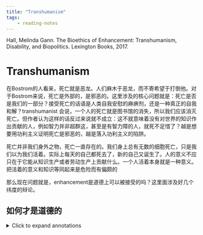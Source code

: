 ```yaml
---
title: "Transhumanism"
tags:
    - reading-notes
---
```


Hall, Melinda Gann. The Bioethics of Enhancement: Transhumanism, Disability, and Biopolitics. Lexington Books, 2017.

# Transhumanism

在Bostrom的人看来，死亡就是恶龙。人们麻木于恶龙，而不寄希望于打倒他。对于Bostrom来说，死亡是外部的，是邪恶的。这里涉及的核心问题就是：死亡是否是我们的一部分？接受死亡的话语是人类自我安慰的麻痹剂，还是一种真正的自我和解？transhumanist 会说，一个人的死亡就是图书馆的消失，所以我们应该消灭死亡。但作者认为这样的话反过来说就不成立：这不就意味着没有对世界的知识作出贡献的人，例如智力并非超群这，甚至是有智力障的人，就死不足惜了？越是想要用功利主义证明死亡是邪恶的，越是落入功利主义的陷阱。

死亡并非我们身外之物，死亡一直存在的。我们身上总有无数的细胞死亡，只是我们以为我们活着。实际上每天的自己都死去了，新的自己又诞生了。人的意义不应只在于它能从知识生产或者劳动生产上贡献什么。一个人活着本身就是一种意义。把活着的意义和知识等同起来是危险而有偏颇的

那么现在问题就是，enhancement是道德上可以被接受的吗？这里面涉及好几个纬度的辩论。

## 如何才是道德的




<details>
    <summary>Click to expand annotations</summary>

## Annotations  

(1/9/2024, 11:17:13 PM)

“The hero of Bostrom’s story is the one who finally hatches a plan to slay the dragon, which represents death, and succeeds. Bostrom advocates in the parable for the moral necessity of developing anti-aging technology” ([Hall, 2017, p. 1](zotero://select/library/items/8EKADAQX)) ([pdf](zotero://open-pdf/library/items/RQGII3WY?page=24&annotation=NY47AYJT)) 在Bostrom的人看来，死亡就是恶龙。人们麻木与恶龙，而不寄希望于打倒他。

~~“For Bostrom, death is not something fundamental to life or embodiment, but rather a threat which is utterly excessive and unjust.” ([Hall, 2017, p. 2](zotero://select/library/items/8EKADAQX)) ([pdf](zotero://open-pdf/library/items/RQGII3WY?page=25&annotation=GM2KI9X9)) 对于Bostrom来说，死亡是外部的，是邪恶的。这里涉及的核心问题就是：死亡是否是我们的一部分？接受死亡的话语是人类自我安慰的麻痹剂，还是一种真正的自我和解？~~

~~“From these perspectives, it appears that death is not a fixed part of life—life and death are detachable, and death is a foreign threat to life. Further, it seems, we can measure the value of human life by way of knowledge—individual human beings are valuable because they contribute knowledge to a global library.” ([Hall, 2017, p. 2](zotero://select/library/items/8EKADAQX)) ([pdf](zotero://open-pdf/library/items/RQGII3WY?page=25&annotation=2WC8VG72)) 如果把一个人的死亡比做图书馆的消失，那是不是可以说，没有对世界的知识作出贡献的人，就死不足惜呢？越是想要用功利主义证明死亡是邪恶的，越是落入功利主义的陷阱。~~

~~“Yet, death seems immanent to life—cell death occurs regularly in our bodies, and indeed we die even as we live” ([Hall, 2017, p. 2](zotero://select/library/items/8EKADAQX)) ([pdf](zotero://open-pdf/library/items/RQGII3WY?page=25&annotation=HSBIH9JB)) 然而死亡说一直存在的。我们身上总有无数的细胞死亡，只是我们以为我们活着。实际上每天的自己都死去了，新的自己又诞生了。~~

~~“the view that knowledge production is the reason human lives are valuable, or even the primary reason human lives are valuable, is at best a partial and misleading picture and, at worst, dangerous and deadly for those excluded. If one concedes that knowledge is what makes life valuable, this implies that persons whose knowledge is discounted or disqualified—people with intellectual disabilities, along with other vulnerable people around the globe—do not have lives worth living. Contesting this caricature of human life is part of the project of this book” ([Hall, 2017, p. 2](zotero://select/library/items/8EKADAQX)) ([pdf](zotero://open-pdf/library/items/RQGII3WY?page=25&annotation=I6B6IMUQ)) 人的意义不应只在于它能从知识生产或者劳动生产上贡献什么。一个人活着本身就是一种意义。把活着的意义和知识等同起来是危险而有偏颇的~~

~~“One cannot assume that enhancement is morally acceptable without, in effect, refusing to enter the debate before it begins” ([Hall, 2017, p. 3](zotero://select/library/items/8EKADAQX)) ([pdf](zotero://open-pdf/library/items/RQGII3WY?page=26&annotation=TCNU67HN))~~

“how can enhancement be morally evaluated?” ([Hall, 2017, p. 3](zotero://select/library/items/8EKADAQX)) ([pdf](zotero://open-pdf/library/items/RQGII3WY?page=26&annotation=6JBJI3DZ))

“Some philosophers use these two distinctions, between the authentic and the unauthentic and between therapy and enhancement, to maintain that only authentic or therapeutic enhancements are morally acceptable, thereby taking much of what proponents of enhancement mean when they use the word “enhancement” off the table. Others, like Harris, forego these distinctions to argue that all enhancements—globally—are not only morally acceptable but also morally obligatory” ([Hall, 2017, p. 3](zotero://select/library/items/8EKADAQX)) ([pdf](zotero://open-pdf/library/items/RQGII3WY?page=26&annotation=FVBJ4LTT)) 如果只有是否authentic，是否是therapeutic来衡量是站不住脚的，

“The moral motive for using technology to intervene in the natural lottery of life is for the sake of the goods that this will bring about . . . equality of opportunity may sometimes be one of these goods . . . saving lives or what is the same thing, postponing death, removing or preventing disability or disease or enhancing human functioning are the more obvious and usually the more pressing reasons. (2011, 147) This passage conflates “removing or preventing disability or disease” and “enhancing human functioning.” In practice, the distinction between positive and negative eugenics is just as misleading as other common divides. The commonplace view that disability is to be avoided, and to enhance means much the same thing as avoiding disability, means that a disability analysis of enhancement issues is necessary” ([Hall, 2017, p. 4](zotero://select/library/items/8EKADAQX)) ([pdf](zotero://open-pdf/library/items/RQGII3WY?page=27&annotation=X69K7CTT)) 把提高和优生等同，等于把disability直接等同于需要被消灭的东西

“If we focus on enhancement’s goals, rather than slippery distinctions, we can critically assess enhancement and avoid begging the moral question of enhancement (i.e. assuming that enhancement is good, full stop). The burden in the debate is thus shifted back to proponents of enhancement, who—as we shall discover—weave fantasies of health, ability, and the good life that are troublesome and exclusionary” ([Hall, 2017, p. 4](zotero://select/library/items/8EKADAQX)) ([pdf](zotero://open-pdf/library/items/RQGII3WY?page=27&annotation=NB7AL522)) 我们也需要从动机上去观察这种叙事——到底是谁在铸造关于健康、能力和更好的生活的神话

“it is worth noting that some more moderate philosophers play it too safe with regard to enhancement. They make proposals with which no one would disagree, such as being sure any proposed enhancement is accessible and effective and that harm to individuals is to be avoided at all costs. These qualifications do not get us any clearer on the special issues presented by the ethical question of enhancement—indeed, they sound like prescriptions for action for any public policy development, and they are subject to the same roadblocks” ([Hall, 2017, p. 5](zotero://select/library/items/8EKADAQX)) ([pdf](zotero://open-pdf/library/items/RQGII3WY?page=28&annotation=IFQTAH5G)) 只是说这些设施是免费的，fully accessible的，并不会变成一个免死金牌。它只是逃避了关于enhancement很本质的问题，而且是一个过于理想化的想象。

“Bioethicists discuss everything from the body-contouring effects of liposuction to scientific research aimed at discovering ways to counteract the aging process in cells. But, emerging technologies, including genetic screening and editing procedures such as CRISPR, capture center stage.2 Nootropic drugs (cognitive enhancers like modafinil), also receive high levels of attention (Battleday and Brem 2015). So, what is uniquely at stake in contemporary discussions is the acceptability of heritable medical interventions, with special attention to the mind” ([Hall, 2017, p. 5](zotero://select/library/items/8EKADAQX)) ([pdf](zotero://open-pdf/library/items/RQGII3WY?page=28&annotation=BRZETM9R)) 现代医学的很多技术都是用来对抗细胞和身体的老化和dysfunction的，但是最核心的辩论是在那些可以被遗传的改造上，例如CRISPR技术。

“those who are pro-enhancement. This group is typically referred to as “bio-libertarian” and overlaps significantly with thinkers who consider themselves transhumanists, or at least fellow travelers. Bio-conservatives and bio-libertarians are treated, by those both inside and outside of the debate, as if they were in deep disagreement” ([Hall, 2017, p. 5](zotero://select/library/items/8EKADAQX)) ([pdf](zotero://open-pdf/library/items/RQGII3WY?page=28&annotation=6LRV6JNC))

“Ramsey worried that we sought to produce a man-God hybrid by genetic means who would destroy “the sanctity of the individual” (146).” ([Hall, 2017, p. 6](zotero://select/library/items/8EKADAQX)) ([pdf](zotero://open-pdf/library/items/RQGII3WY?page=29&annotation=QB8YYNDZ)) 保守派的重要思想来源于一些神学的部分——我们是否会造出一个新的神出来

“thinkers like Jürgen Habermas and Michael Sandel enjoin us to protect the boundaries of human nature, along with human dignity, from interference and temptation. Tied to this are Sandel’s appeals, which echo Kass’s work, to human wisdom and appropriate humility. Resonating among bio-conservatives is a commonplace claim originally made by Ramsey: “Men ought not to play God before they learn to be men, and after they have learned to be men they will not play God” (1970, 137” ([Hall, 2017, p. 6](zotero://select/library/items/8EKADAQX)) ([pdf](zotero://open-pdf/library/items/RQGII3WY?page=29&annotation=MAYJ8FGR))

“The “playing God” objection is curious because it assumes that technology can give us such total control that we might as well call ourselves God. This is chimerical. But, more curious still is the fact that transhumanists also embrace a portrait of technology that implies God-like control, a move which mystifies and elevates technology (Bostrom 2003)” ([Hall, 2017, p. 6](zotero://select/library/items/8EKADAQX)) ([pdf](zotero://open-pdf/library/items/RQGII3WY?page=29&annotation=T7AHYZXZ)) 保守派和激进派都同意这种“科技造神”的想象

“Outsized belief in the power of technology over human life, as if it were a foreign invader, is shared by proponents and opponents of enhancement technologies alike” ([Hall, 2017, p. 6](zotero://select/library/items/8EKADAQX)) ([pdf](zotero://open-pdf/library/items/RQGII3WY?page=29&annotation=SFPVWAB6))

“Beyond the mystification and elevation of technology to a God-like role, otherwise-opposed bioethicists agree on the importance of authenticity, the uniqueness of human beings, and the importance of equal opportunity. This overlap is significant.3” ([Hall, 2017, p. 6](zotero://select/library/items/8EKADAQX)) ([pdf](zotero://open-pdf/library/items/RQGII3WY?page=29&annotation=2GVBGL9V)) 实际上保守派和激进派都会强调平等和人类的独特性，但是他们一个是靠拒绝改造实现，一个是靠人人都改造来实现。

“First, authenticity;” ([Hall, 2017, p. 6](zotero://select/library/items/8EKADAQX)) ([pdf](zotero://open-pdf/library/items/RQGII3WY?page=29&annotation=R4TJYRCG))

“Thinking back to Bostrom’s parable, consider that he poses death as an obstacle to loving human relationships. Death is an interruption which dissolves communities—so enhancement strategies which subvert death can enhance human communities and our authentic selves in turn” ([Hall, 2017, p. 7](zotero://select/library/items/8EKADAQX)) ([pdf](zotero://open-pdf/library/items/RQGII3WY?page=30&annotation=TX7MNBEW))

“Second, both sides of the debate claim that the human being is uniquely placed among the things in the natural world.” ([Hall, 2017, p. 7](zotero://select/library/items/8EKADAQX)) ([pdf](zotero://open-pdf/library/items/RQGII3WY?page=30&annotation=YMZQQ5LG))

“Yet Bostrom and transhumanist Anders Sandberg argue that paying attention to human wisdom (as the bio-conservative desires) requires taking enhancement seriously because humans are uniquely situated to draw lessons from history and evolution (Bostrom 2004; Bostrom and Sandberg 2011).” ([Hall, 2017, p. 7](zotero://select/library/items/8EKADAQX)) ([pdf](zotero://open-pdf/library/items/RQGII3WY?page=30&annotation=C8TDA6DG))

“Another touchstone in this debate is equality of opportunity, which is called upon to both justify and object to interventionist medical and technological enhancement strategies.” ([Hall, 2017, p. 7](zotero://select/library/items/8EKADAQX)) ([pdf](zotero://open-pdf/library/items/RQGII3WY?page=30&annotation=8MPK3BNP))

“They claim that the arena of justice is, in effect, a phenomenon of slow “colonization” of circumstances once left to chance (82–84). On this view, intervention is only ethically justified when we have control over (have colonized) circumstances, but that realm grows along with new technologies and scientific understanding. This is a technological imperative. That is, as technology becomes available that can be used to intervene upon the human body, one should use it. Buchanan et al. justify this imperative via the concept of equal opportunity” ([Hall, 2017, p. 7](zotero://select/library/items/8EKADAQX)) ([pdf](zotero://open-pdf/library/items/RQGII3WY?page=30&annotation=RYW4VIGZ))

“Peter Singer invokes equal opportunity to discuss possible negative effects of enhancement, specifically genetic interventions. He claims that genetic intervention would work against equal opportunity unless it is regulated (2011). This is because of its potential, in a global marketplace, to be used only by already-advantaged persons with ready access to wealth” ([Hall, 2017, p. 8](zotero://select/library/items/8EKADAQX)) ([pdf](zotero://open-pdf/library/items/RQGII3WY?page=31&annotation=AD7VKN84)) 一开始有钱的人自然是更容易获得这些access，就像万神殿里最开始能获得上传的都是富家子弟。

“some have argued that cloning is an affront to human dignity, because it inhibits a kind of right to be an individual. But, arguments of this kind elevate the importance of replicated DNA material to the level of identity.” ([Hall, 2017, p. 8](zotero://select/library/items/8EKADAQX)) ([pdf](zotero://open-pdf/library/items/RQGII3WY?page=31&annotation=F3CUXTDL)) DNA不等同于一个人的identity，但这个事情在Caspian 和Stephen的关系中就很有意思。Caspian虽然是Stephen的克隆，但是他的人生却和Stephen大相径庭。

“argue that cloning is a technological innovation of key importance for future change engages the body as a site of political problemsolving” ([Hall, 2017, p. 8](zotero://select/library/items/8EKADAQX)) ([pdf](zotero://open-pdf/library/items/RQGII3WY?page=31&annotation=UN3V94CK)) 把所有问题的希望寄托在克隆身上，似乎也是把身体看作一个可以轻松解决政治问题解决的场域。

“advocates of the use of cloning technology strictly separate reproduction via cloning from typical reproduction, which also signals a kind of misunderstanding—reproduction, as Derrida contends, is always a matter of repetition, and cloning will always involve novel elements (146–148).” ([Hall, 2017, p. 8](zotero://select/library/items/8EKADAQX)) ([pdf](zotero://open-pdf/library/items/RQGII3WY?page=31&annotation=HNPKZRBX)) 生育包含复制，而克隆也往往包含新生。

([Hall, 2017, p. 9](zotero://select/library/items/8EKADAQX)) 在克隆的讨论中基因决定论是兵家必争之地，也是很多对于克隆的反对者会提出的质疑。主要的分论点是以下几点：  
1\. 基因改造会限制人类的自由  
2\. 孩子不再是礼物而是产品  
3\. 才能和天赋不再是他本人应得的  
4\. 克隆人的独特性是被侵犯的  
然而上面的每一条都是对基因作用的夸大。

“This is because making public policy recommendations that would dedicate a vast sum of funds to create genetic enhancement technologies and make them available to the public at least approaches what Mianna Lotz refers to as “geneticism”—the privileging of genetic causes over other factors—if not a stronger variety of genetic determinism” ([Hall, 2017, p. 9](zotero://select/library/items/8EKADAQX)) ([pdf](zotero://open-pdf/library/items/RQGII3WY?page=32&annotation=8L8XQP2M)) 向政府提议把经费花在基因技术上，不管是多mild的建议，也是一种对基因决定论的支持。毕竟有这钱，为啥不花在基础建设上面？

“Genetic determinism has two inflections. The first reads as follows: if a trait is identified as genetically or biologically determined, it is unchangeable (or opportunities to alleviate it are significantly limited), and responsibility for the issue falls to the individual rather than political or social institutions (Haslam 2011, 819; Lewontin 1992, 23, 36–37; Nelkin and Lindee 1995, 16, 18, 93). Consider the case of allergies or genetic predispositions to certain sensitivities that would rule out a person working in certain environments. Rather than ensuring safe working conditions in a workplace, the employer has recourse to require a person to disclose any sensitivities and then can declare the worker not fit for the workplace (as opposed to the workplace being unfit for workers) (Nelkin and Lindee 1995, 161).” ([Hall, 2017, p. 9](zotero://select/library/items/8EKADAQX)) ([pdf](zotero://open-pdf/library/items/RQGII3WY?page=32&annotation=3RKHRZYB)) 基因决定论会首先认为基因是固化的，并在这个基础上认为个人的特质无法符合社会工厂的规范也是个人的原因，而非工作环境应该提供的合理便利。

“The second inflection suggests that if a trait is genetically determined it is changeable, but only through technology or genetic interventions (Nelkin and Lindee 1995, 101). In a genetic reduction, a genetic problem requires a genetic or technological—rather than a social or political—solution.” ([Hall, 2017, p. 9](zotero://select/library/items/8EKADAQX)) ([pdf](zotero://open-pdf/library/items/RQGII3WY?page=32&annotation=GTD5NDY4)) 基因决定论如果认为基因可以被后天改变，那么改变的手段也往往不是社会或者人为的认知，而是得通过科技手段。

“Transhumanists who work in the genetic mode render the body, taken as a bundle of genes, the primary site of human (and therefore, social and political) improvement while at the same time taking for granted that technological interventions on the body, especially genetic interventions, have the power to “enhance” (as Singer does, above). This disregards political and social responsibility for quality of life.” ([Hall, 2017, p. 10](zotero://select/library/items/8EKADAQX)) ([pdf](zotero://open-pdf/library/items/RQGII3WY?page=33&annotation=2XNEFXD5)) 过分依赖于科技来enhance人类，忽略了政治和社会对于提高人类生活质量的责任。  
毕竟科技的口号永远是： make the world a better place. 科技的这种中立属性以及它立竿见影的便利程度，可以让人忘却它背后的成本和代价。它干净的外壳和机械的构成背后的权力结构和劳工关系是可以被忽略的。

“diametrically opposed positions in bioethical debates over enhancement actually share fundamental presuppositions.” ([Hall, 2017, p. 10](zotero://select/library/items/8EKADAQX)) ([pdf](zotero://open-pdf/library/items/RQGII3WY?page=33&annotation=AMMZZPGH)) 保守派和激进派虽然看上去水火不容，但是实际上他们共享很多本质的前提，例如基因决定论、例如科技造神论等。大家忙于争吵这些前提下的延伸，却没有人质疑这些大前提是否是伪命题。

“Take the pressure to be tall and deliberation regarding the use and distribution of the human growth hormone to the end of tallness (see Daniel Brock and Eric Juengst in Parens 1998; Buchanan et al. 2000, 115–119). The example is usually posed as a problem among young boys. Use of this example to discuss possible enhancements obfuscates and trivializes the bodily stigma and pressure to conform felt by those whose bodies have been raced, sexed, and disabled.” ([Hall, 2017, p. 10](zotero://select/library/items/8EKADAQX)) ([pdf](zotero://open-pdf/library/items/RQGII3WY?page=33&annotation=NTMMJ4WN)) 不能简单地把身高和残障的问题做一个类比，因为这是在把残障和种族的体验trivialized成身高这样的面子问题。残障人和种族是在面对很现实的生存问题和系统性经济压迫。

“the motive to enhance is often characterized by many male bioethicists as an issue of competition, which is already obvious from worries over fair play” ([Hall, 2017, p. 10](zotero://select/library/items/8EKADAQX)) ([pdf](zotero://open-pdf/library/items/RQGII3WY?page=33&annotation=S94NXN6Y)) enhancement的问题也不仅仅是关于竞争的问题。

“What future do transhumanists hope to bring about through enhancement technologies?” ([Hall, 2017, p. 10](zotero://select/library/items/8EKADAQX)) ([pdf](zotero://open-pdf/library/items/RQGII3WY?page=33&annotation=PDGCUBLI))

“Instead of turning away from technology or indulging in “technophobia,” (the mistake of bio-luddites) transhumanists believe that new technologies in the fields of genetics, robotics, information, and nanotechnology—should be welcomed as potentially improving human life, although they are risky (ibid., see also Garreau 2005, 115; Rubin 2008, 137).” ([Hall, 2017, p. 11](zotero://select/library/items/8EKADAQX)) ([pdf](zotero://open-pdf/library/items/RQGII3WY?page=34&annotation=2JBDJT98)) 这是transhumanist的理念——拥抱技术作为一种可以重新定义和设计人类的工具。

“Transhumanist promote the investment of time and research into technology to improve cognition, anti-aging techniques, reproductive technology, and life suspension techniques such as cryogenics—all of which are cited by the Declaration—in order to understand both their risks and possibilities. Ultimately, what individuals stand to gain, according to transhumanists, is the “use of technology to extend their mental and physical (including reproductive) capacities and to improve their control over their own lives” (Bostrom 2005b, Appendix). In sum, the Declaration claims that transhumanists “seek personal growth beyond our current biological limitations”” ([Hall, 2017, p. 11](zotero://select/library/items/8EKADAQX)) ([pdf](zotero://open-pdf/library/items/RQGII3WY?page=34&annotation=E8E6SJXV)) Transhumanist的定义——他们都做些什么。

“Bostrom argues that science should be used to “achieve mastery over nature in order to improve the living conditions of human beings” (ibid., see also Rubin 2008, 137). In short, “rational humanism” is where transhumanism locates its heritage, adding only that the human is among those objects of nature to be conquered” ([Hall, 2017, p. 11](zotero://select/library/items/8EKADAQX)) ([pdf](zotero://open-pdf/library/items/RQGII3WY?page=34&annotation=PQRBPQIS)) Bostrom是transhumanism的代表人物，他有一种要征服自然的态度。

“the reshaping of the human being would be directed toward improvement in terms of capabilities,” ([Hall, 2017, p. 11](zotero://select/library/items/8EKADAQX)) ([pdf](zotero://open-pdf/library/items/RQGII3WY?page=34&annotation=Q7NQ6QFF)) transhumanism会着眼于最大化“可能性”和“能力范围”。capability不只是ability，还是capable，也就是你有资格可以做这个事情。

“Transhumanism’s hoped-for, reshaped human being is often referred to as the posthuman.” ([Hall, 2017, p. 11](zotero://select/library/items/8EKADAQX)) ([pdf](zotero://open-pdf/library/items/RQGII3WY?page=34&annotation=W9BG2TVQ)) 原来transhumanism的终极对象就是posthuman！我醉了！突然觉得后人类很有问题啊怎么那么多艺术家在搞后人类捏！美其名曰去人类中心主义，但transhumanism难道不是最人类中心的事情吗？

“Posthumans could be completely synthetic artificial intelligences, or they could be enhanced uploads . . . or they could be the result of making many smaller but cumulatively profound augmentations to a biological human” ([Hall, 2017, p. 11](zotero://select/library/items/8EKADAQX)) ([pdf](zotero://open-pdf/library/items/RQGII3WY?page=34&annotation=9DJ3W8S6)) 天呐，所以万神殿处理的其实就是后人类的事情。所有的UI都是后人类，AI也可以是后人类，CI也是后人类。

“To be posthuman, according to transhumanists, is to inhabit a state generally considered not only a departure from what are commonly considered human qualities but also radically better than, or transcendent of, humanity as we know it” ([Hall, 2017, p. 11](zotero://select/library/items/8EKADAQX)) ([pdf](zotero://open-pdf/library/items/RQGII3WY?page=34&annotation=6UF74LZG)) 成为后人类，基本上可以说是摒弃人类的身体。

“One may thus argue, along with Donna Haraway, that we are already posthuman. But, here I am concerned with investigating the transhumanist promotion of a specific, hoped-for, future posthuman, believed by transhumanists to be so increased in capacities that it would be difficult to assign the word “human” to this being.” ([Hall, 2017, p. 12](zotero://select/library/items/8EKADAQX)) ([pdf](zotero://open-pdf/library/items/RQGII3WY?page=35&annotation=I5JC9Y6L)) 并不是后人类就是绝对的需要地址的，而是一种统一化的想象是贫瘠而危险的。

“There are a variety of senses of posthumanism. Transhumanism’s sense of the posthuman is not the only contemporary meaning of the term, and distinguishing among various meanings of posthumanism will help illuminate transhumanism’s usage.” ([Hall, 2017, p. 12](zotero://select/library/items/8EKADAQX)) ([pdf](zotero://open-pdf/library/items/RQGII3WY?page=35&annotation=DJQQUZG7)) 哦，所以其实后人类不等同于transhuman，但是transhuman是后人类的一种。

“Transhumanism’s posthuman is not equivalent, for instance, to the concept of posthuman used in critical animal studies to challenge philosophical investments in or the moral relevance of traditional species boundaries.” ([Hall, 2017, p. 12](zotero://select/library/items/8EKADAQX)) ([pdf](zotero://open-pdf/library/items/RQGII3WY?page=35&annotation=RRBE8F37))

“Wolfe draws this line precisely because he recognizes the humanism that Bostrom identifies as the “roots” of transhumanism, a sense of “posthumanism [that] derives directly from ideals of human perfectibility, rationality, and agency” (Wolfe 2009, xiii). Wolfe uses his own posthumanist critique to target these ideals, and to show that the positive “aspirations” of humanism are “undercut by the philosophical and ethical frameworks used to conceptualise them” (xvi). Among these aspirations are better treatment of nonhuman animals and persons with disabilities that the confining “normative subjectivity” of humanism prevents (xvi–xvii). Wolfe compares posthumanism to transhumanism in this way: “posthumanism in my sense isn’t posthuman at all—in the sense of being ‘after’ our embodiment has been transcended—but is only posthumanist, in the sense that it opposes the fantasies of disembodiment and autonomy, inherited from humanism itself . . .” (xv). In contrast, Bostrom’s vision of the posthuman is a realization of the fantasies of disembodiment and autonomy and so supports, rather than questions, normative subjectivity.” ([Hall, 2017, p. 12](zotero://select/library/items/8EKADAQX)) ([pdf](zotero://open-pdf/library/items/RQGII3WY?page=35&annotation=X3PC97I4)) 对于Wolfe来说，后人类并不是关于摒弃肉身。他更相信“后人文”主义，也就是摒弃人类中心的视点。这样看来，transhumanism和posthuman其实是大相径庭的。一个是对于人类中文和去具身的高度实现，并且reinforce某种主流话语；另一个则是拥抱不同的生物和种族，拥抱多样性和去中心的叙事。

“the soul is the “prison of the body” (Foucault 1979, 30).” ([Hall, 2017, p. 13](zotero://select/library/items/8EKADAQX)) ([pdf](zotero://open-pdf/library/items/RQGII3WY?page=36&annotation=5WYGTVNU))

“Foucault theorized that evolving concepts of the human structure acceptance and rejection of particular bodies, and contribute to suspect normalization practices. Meanwhile, transhumanist thinking serves to further buttress notions of abnormality that are in turn used to exclude certain bodies from political and social privileges” ([Hall, 2017, p. 13](zotero://select/library/items/8EKADAQX)) ([pdf](zotero://open-pdf/library/items/RQGII3WY?page=36&annotation=VVYB4TJN)) transhumanism与福科背道而驰

“transhumanism is not identical with the ironic cyborg utopia first imagined by Donna Haraway in 1985” ([Hall, 2017, p. 13](zotero://select/library/items/8EKADAQX)) ([pdf](zotero://open-pdf/library/items/RQGII3WY?page=36&annotation=VSH8Z5D6))

“Wolfe identifies Haraway’s legacy as the “cyborg” strand of posthumanism and claims that although transhumanism takes cues from her work, it does not much resemble the spirit of Haraway’s attempted intervention (2009, xiii). Transhumanism looks forward to a time when posthumans arrive, but Haraway’s work argues that distinctions which uphold the figure of the human as autonomous, whole, and rational are already broken down and inapplicable.4” ([Hall, 2017, p. 13](zotero://select/library/items/8EKADAQX)) ([pdf](zotero://open-pdf/library/items/RQGII3WY?page=36&annotation=4W7D5X7G)) donna haraway想象的后人类和transhumanism想象的后人类不一样，trans humanist, imagine post human as a God to come, like Stephen Holstrom, yet Harraway believes that this kind of distinction between Posthuman and human has already been dissolved.

“He lays out the case for posthumanism in the transhumanist sense of having “vastly greater capacities than present human beings have,” and marks nature as a work-in-progress (619). He denies that transhumanism entails technological optimism; he takes risk seriously and knows that technology can be misused. Bostrom has referred to this kind of optimism as the “Panglossian view,” which he uses to refer to the mistaken idea that progress will reliably continue apace as it has in the past (2004” ([Hall, 2017, p. 13](zotero://select/library/items/8EKADAQX)) ([pdf](zotero://open-pdf/library/items/RQGII3WY?page=36&annotation=IQF9T439)) Although Bol Strom believes that post human is going to be much more powerful than us, he does not acknowledge the trans humanism is technological optimism.

“He desires the ability to protect ourselves from disease, shape our bodies freely, and the freedom offered by copying a version of our brain in silicon (621).6” ([Hall, 2017, p. 14](zotero://select/library/items/8EKADAQX)) ([pdf](zotero://open-pdf/library/items/RQGII3WY?page=37&annotation=7DZCUEZP))

“With regard to mood and energy, he cites the widely held view that “we often fail to feel as happy as we like” (ibid.). The fact that we do not always feel the best possible sensations, or feel as happy as we are in our best moments, is a problem for Bostrom on par with existential risk and death. Unfortunately, most of us are not good at recognizing these issues as problems (2005d). Finally, he claims that we have limited willpower to break habits (2009, 622).” ([Hall, 2017, p. 14](zotero://select/library/items/8EKADAQX)) ([pdf](zotero://open-pdf/library/items/RQGII3WY?page=37&annotation=9NHU38G3))

“For him, we can begin to value posthuman existence even from a limited capacity to understand it and on the basis of currently held values (ibid.). This implies that we need not choose the posthuman over human life, but some of our ideals are currently not accessible to us. Therefore, transhumanism, in its pursuit of the posthuman, would allow us to “explore hitherto inaccessible realms of value” (623)” ([Hall, 2017, p. 15](zotero://select/library/items/8EKADAQX)) ([pdf](zotero://open-pdf/library/items/RQGII3WY?page=38&annotation=6JTFAI8Z)) 后人类代表一种未知的mw hc

“in order to engage technological means to explore the posthuman realm, he sets out several objectives for policy that he sees as “basic conditions” for transhumanist goals (ibid.). These include, as a non-negotiable requirement, global security, including the avoidance of existential risk.” ([Hall, 2017, p. 15](zotero://select/library/items/8EKADAQX)) ([pdf](zotero://open-pdf/library/items/RQGII3WY?page=38&annotation=TWMSKMKI))

“he believes it would be “sub-optimal” if wide access to exploration of the posthuman were not possible.” ([Hall, 2017, p. 15](zotero://select/library/items/8EKADAQX)) ([pdf](zotero://open-pdf/library/items/RQGII3WY?page=38&annotation=ICA4YDIM)) 这措辞真是笑死我了sub-optimal!

“For him, limitations to bodily modification based on another person’s disgust “would not normally be a legitimate ground for coercive interference,” and “centrally planned efforts” for making better people are wrong (2009, 624). We should promote democracy the world over in order to aid in responsible decision-making with regard to technology. We cannot rely on “our old habits and beliefs” to make “wise choices” and should further take advantage of the insights of artificial intelligence as it surpasses human intelligence (ibid.). Additionally, transhumanists value the well-being of all sentient life, which deserves our consideration as we pursue posthumanism (a concern that becomes all the more urgent, Bostrom implies, if we are successful). Finally, Bostrom emphasizes that we must save lives, as that is of primary moral value; this includes working against involuntary death and aging. For him, as we learned at the outset of this chapter, antiaging medicine is of primary importance and cryonic suspension should be made available (ibid.)” ([Hall, 2017, p. 15](zotero://select/library/items/8EKADAQX)) ([pdf](zotero://open-pdf/library/items/RQGII3WY?page=38&annotation=AJLAN24B)) 很有趣。Bostrom就像一个满口仁义道德的大反派。虽然他们做的事情无疑会将世界推入一更更加卷的漩涡，但是他仍然会高喊民主自由的口号，倡导不要依赖旧有的习惯。but the old habit he is talking about is probably

“ultimately, Bostrom does not believe that these bad outcomes will come about as a result of the transhumanist pursuit of posthumanity: such dystopian scenarios are speculations. There is no firm ground for believing that the alleged consequences would actually happen. What relevant evidence we have, for instance regarding the treatment of children who have been conceived through the use of in vitro fertilization or embryo screening, suggests that the pessimistic prognosis is alarmist. Parents will in fact love and respect their children even when artificial means and conscious choice play a part in procreation. (2012, 108–109)” ([Hall, 2017, p. 16](zotero://select/library/items/8EKADAQX)) ([pdf](zotero://open-pdf/library/items/RQGII3WY?page=39&annotation=83MZDVZY)) 感觉这个老哥对人性有一种异常的乐观……真的不怪保守派有点alarmist，因为人真的什么都可以赶出来的啊！

“He further claims that it is possible that parents will find it easier to love children who are happy and healthy, and people with disabilities will be better off. For him, good consequences and bad are both possible, but the “potential gains are enormous . . . healthier, wittier, happier people may be able to reach new levels culturally”” ([Hall, 2017, p. 16](zotero://select/library/items/8EKADAQX)) ([pdf](zotero://open-pdf/library/items/RQGII3WY?page=39&annotation=SLVLFMZG)) 虽然这个老哥嘴上说得好听，但是实际上他还是想着人种清洗那一套！只要健全健康就会快乐，残障人可以顺便收益。实际上他还是有一套内在的“什么样的人生是更加值得过的”。

“He acknowledges, however, that the libertarian approach has drawbacks; specifically, children have important interests that must be considered. But, current measures to protect children can be extended to deal with genetic enhancement technologies and other emerging technologies. He focuses again on risk and opportunities, arguing that “we ought to outlaw genetic modifications that are intended to damage the child or limit its opportunities in life, or that are judged to be too risky” (ibid.)” ([Hall, 2017, p. 16](zotero://select/library/items/8EKADAQX)) ([pdf](zotero://open-pdf/library/items/RQGII3WY?page=39&annotation=MNIMUWLX)) 如果说他认为会限制孩子成长的modification就是糟糕的话，那他一定会觉得想要聋人小孩的父母是不可饶恕的。

“Bostrom does not want to encourage positional advantage enhancements (like height).7 Encouraged enhancements should have both significant intrinsic benefits and positive social externalities (like health) (111). Most cases are mixed, like memory and intellect, and in these cases we should weigh the externalities. If the positive externalities are high, we should encourage and subsidize this type of enhancement (depending on the political climate” ([Hall, 2017, p. 16](zotero://select/library/items/8EKADAQX)) ([pdf](zotero://open-pdf/library/items/RQGII3WY?page=39&annotation=V6AU83ZF)) 老哥的愿景很理想，但是事实上人类的欲望就是会不断滑坡的吧。人会希望更多更好，要更强的记忆里，更聪明，更高更快更强……基础总是在一步步拔高的，看看中国的教育就可以看得出来了，以前的孩子多好养活啊。

“Bostrom is thinking of cases in which inequalities are based on merit, have social benefit, or are the result of foolish decision-making (112). Bad inequality can meanwhile be counteracted with social policies like subsidies or free services; we might also consider mandating net-positive genetic enhancements that would counteract the inequality that arises from free choice (113). But, this may not be necessary; it is very possible that instead of increasing inequality, “the lot of the genetically worst-off is radically improved”” ([Hall, 2017, p. 17](zotero://select/library/items/8EKADAQX)) ([pdf](zotero://open-pdf/library/items/RQGII3WY?page=40&annotation=Y8F9FI95)) what's genetically worst-off? disability吗

“Overall, Bostrom believes a future of increased happiness is possible if only we were to invest in enhancement technologies—not only a future of new pleasure, but also an increasingly moral and politically just future (Bostrom 2008).” ([Hall, 2017, p. 17](zotero://select/library/items/8EKADAQX)) ([pdf](zotero://open-pdf/library/items/RQGII3WY?page=40&annotation=5TI64VIC))

“It seems that for transhumanists, only two reactions to technology—that is, passivity and activity—are possible. They trade in one false dilemma, that between techno-optimism and techno-pessimism, for another” ([Hall, 2017, p. 18](zotero://select/library/items/8EKADAQX)) ([pdf](zotero://open-pdf/library/items/RQGII3WY?page=41&annotation=RRI2G4H9))

“Passivity represents ignoring possible control over one’s future. From this perspective, it seems that being subject to chance is anti-human (insofar as to be human is to engage proactively with change), anti-happiness, and anti-progressive.” ([Hall, 2017, p. 18](zotero://select/library/items/8EKADAQX)) ([pdf](zotero://open-pdf/library/items/RQGII3WY?page=41&annotation=WS25CJ2D))

“characterizing worries about radical enhancement as a refusal to alleviate suffering closes off conversation prematurely; there are, as we shall see, good reasons to worry about enhancement strategies that do not involve the rejection of emerging technologies as such and have little to do with charges of bioconservatism.” ([Hall, 2017, p. 18](zotero://select/library/items/8EKADAQX)) ([pdf](zotero://open-pdf/library/items/RQGII3WY?page=41&annotation=K8KGV5YI)) 担心科技不代表就要放弃科技。这不是一个用与不用的问题，而是一个态度问题和侧重点问题。是一个叙事的问题——毕竟bio conservative和bio activist实际上是就同一个故事的前提讲出了不同的故事。

“those marked as disabled are subject to systematic exclusions on the basis of that marking, not on the basis of fundamental features of their biology that can be overcome via technology” ([Hall, 2017, p. 29](zotero://select/library/items/8EKADAQX)) ([pdf](zotero://open-pdf/library/items/RQGII3WY?page=52&annotation=AUZGJGDW))

“While disability communities are sometimes treated as political minorities, like other groups that have sought civil rights and equal treatment, it is important to avoid the ways that a pervasive “minority model” might contribute to the marginalization of persons with disabilities and positions them as a competing group that participates in policing the border between disability and ability” ([Hall, 2017, p. 29](zotero://select/library/items/8EKADAQX)) ([pdf](zotero://open-pdf/library/items/RQGII3WY?page=52&annotation=T35E5SCV)) 虽然残障人是也是一个政治群体，但是不能把它们和所有的少数群体政治混为一谈

“Power, then, is not a simple matter of a dyadic relationship between two persons, A and B, in which A is powerful and B, because she is influenced by A, experiences domination. For Foucault, power is a matter of networks of subjects and objects, is non-agential, and has both “negative” (what one might call constraining) and “positive” effects (what one might call self-expression). We build and engage our subjectivity in and through power. Specifically, as I have argued, bioethics discourse is embedded in a power regime that Foucault refers to as biopolitical” ([Hall, 2017, p. 30](zotero://select/library/items/8EKADAQX)) ([pdf](zotero://open-pdf/library/items/RQGII3WY?page=53&annotation=QWVPVVL8)) 权力不只是一个人比另一个人强——它是一张网。权力对每个人都有限制，也有提供自我表达的空间。作者的论述和福柯的权力意志很有关系。

“If we follow Foucault’s shift to discourses and institutions, we can begin to understand how people are regulated, disciplined, and produced by social forces” ([Hall, 2017, p. 30](zotero://select/library/items/8EKADAQX)) ([pdf](zotero://open-pdf/library/items/RQGII3WY?page=53&annotation=H3DXM766)) 沿着福科的关于话语和机构的讨论，我们就能发现人的身份是如何被一点一点塑造出来的

“Public executions are an early political technology, now superseded. In contrast, through surveillance—a key ingredient of biopower—everyone is given a place. All subjects are conditioned as either normal or abnormal, and slotted into various fractured spaces, including hospitals, prisons, nursing homes, and in exile.” ([Hall, 2017, p. 31](zotero://select/library/items/8EKADAQX)) ([pdf](zotero://open-pdf/library/items/RQGII3WY?page=54&annotation=38F9U5EH))

“modern systems of control combine the strategy of containing the plague with the strategy of excluding the leper” ([Hall, 2017, p. 31](zotero://select/library/items/8EKADAQX)) ([pdf](zotero://open-pdf/library/items/RQGII3WY?page=54&annotation=2NJPIMCC)) 疫情就是一场混乱和区隔的终极使用。首先人为地延长混乱，其次使用隔离区分出你我。

“Psychiatric experts are asked to be witnesses with regard to the criminal’s tendencies, providing a criminal prehistory in which characteristics are naturalized and made punishable: “After all, if he has stolen, it is basically because he is a thief” (2003a, 16).1 In this way, the abnormal subject takes root.” ([Hall, 2017, p. 31](zotero://select/library/items/8EKADAQX)) ([pdf](zotero://open-pdf/library/items/RQGII3WY?page=54&annotation=87WYGMUV)) 精神病专家在法庭里的职责感觉有点竖靶子射击的感觉。为了能够定罪找出ta人格里可以被定罪的事情。

“Disability is historically, materially, and discursively connected to the idea of abnormality, and the idea of the disabled subject—which individual persons engage and reject, build upon and critique—is produced, not born.” ([Hall, 2017, p. 31](zotero://select/library/items/8EKADAQX)) ([pdf](zotero://open-pdf/library/items/RQGII3WY?page=54&annotation=272ADD4E))

“Davis argues that harm results when disabilities are genetically chosen by parents; specifically, a future harm of narrowed possibilities, a closing-off of the so-called right to an open future (2010, 59–60; 1997, 14). But, she also seems to peg harm as an endemic element of her definition of disability, especially when she talks about her primary case study: deafness. For instance, as a response to the Deaf community’s self-identification as a cultural minority, Davis writes: “On the other side of the argument is the evidence that deafness is a very serious disability. Deaf people have incomes thirty to forty percent below the national average. The state of education for the deaf is unacceptable by anyone’s standards; the typical deaf student graduates from high school unable to read a newspaper” (1997, 12–13). But, how are these statistics evidence of disability?” ([Hall, 2017, p. 32](zotero://select/library/items/8EKADAQX)) ([pdf](zotero://open-pdf/library/items/RQGII3WY?page=55&annotation=UZEP6Z5T)) Dena Davis认为选择让孩子出生为残疾是不道德的，因为残疾就是残疾，残疾人穷、受教育程度不高。然而，这不是某种因果倒置吗？就是首先因为残障被歧视，被歧视到要从出生开始就被抹杀，所以才有着一系列的问题啊。用这一系列的现象反过来谴责受害者，这并不是一个合理的解释。

“the low-income status or imprisonment rates of racial and ethnic minorities—these numbers are evidence of prejudice, not direct results of features such as the color of one’s skin, one’s lineage, or one’s birthplace.” ([Hall, 2017, p. 32](zotero://select/library/items/8EKADAQX)) ([pdf](zotero://open-pdf/library/items/RQGII3WY?page=55&annotation=4VGHDIRR)) 虽然很多低收入群体入狱程度很高，但这只是偏见的佐证，不能证明低收入“代表”这些特质。

“Davis is opposing “cultural minority” with “disability”—she assumes that the two concepts cannot overlap, without interrogating them.” ([Hall, 2017, p. 32](zotero://select/library/items/8EKADAQX)) ([pdf](zotero://open-pdf/library/items/RQGII3WY?page=55&annotation=AXCNE2IF))

““Ethically, we would certainly include destroying someone’s hearing as being a ‘harm’; legally, one would undoubtedly receive compensation if one were rendered deaf due to someone else’s negligence. Many deaf people, however, have recently been arguing that deafness is not a disability at all, but a linguistic and cultural identity” (2010, 65, emphasis mine, cf. Lane 2010). So, if deafness is not a disability for the Deaf community, Davis seems to be saying, they would not consider it harmfultherefore, disability and harm are employed here as one and the same thing.” ([Hall, 2017, p. 32](zotero://select/library/items/8EKADAQX)) ([pdf](zotero://open-pdf/library/items/RQGII3WY?page=55&annotation=BE3JKHJN)) Davis有很奇怪的推论——因为我们普通人认为致人耳聋是一种伤害，而聋人的观念冲击了伤害的定义，所以他们是有问题的。但这似乎就是在为了强行维持一种normality对于伤害的定义，一种“正常人”的权威。

“Here, Davis opposes the concepts of “oppressed minority” and “disabled group” as if it were impossible for one collective to be both at the same time. This is another slippage: if Davis believes these two ways of describing a group are mutually exclusive, she fails to make her reasons explicit.” ([Hall, 2017, p. 33](zotero://select/library/items/8EKADAQX)) ([pdf](zotero://open-pdf/library/items/RQGII3WY?page=56&annotation=EYCK38EH)) Dena认为一个群体要么得是disabled group，要么得是oppressed minority, 然而难道diabled group 和oppressed minority吗？

“it is important to note that Davis is correct when she asserts that “many deaf people, however, have recently been arguing that deafness is a not a disability at all, but a linguistic and cultural identity” (2010, 65). In other words, at least some deaf persons, who identify as part of the Deaf community, reject the label of disability. The questions we are left with include: what is disability? Is it embodied “harm?” Does it make protest impossible? If disability culture exists, does that make it necessary to shed the label of “disability,” as some in the Deaf community and Davis seem to believe? Why does identifying as “disabled” seem to eclipse and delimit other identities which a person might take up?” ([Hall, 2017, p. 33](zotero://select/library/items/8EKADAQX)) ([pdf](zotero://open-pdf/library/items/RQGII3WY?page=56&annotation=GZ5DKHYH)) 确实有很多聋人不认为自己是disability，那么当我们从这一个群体推广到其他的残障群体的时候，问题就来了：是不是其他的残障群体也应该摒弃这种“伤残”的label？摒弃这一层含义对残障群体的反抗是有益的吗？  
我其实觉得残障作为一个有这么多spectrum的群体，也很难一概而论的。因为慢性病、长期疼痛也是残障的诱因一种，着不是一种每个人都可以笑着说这不是事儿的事情。

“For many in the disability rights community, “discrimination results when people in one group fail to imagine that people in some ‘other’ group lead lives as rich and complex as their own”” ([Hall, 2017, p. 33](zotero://select/library/items/8EKADAQX)) ([pdf](zotero://open-pdf/library/items/RQGII3WY?page=56&annotation=GAUI4CMX)) 当你觉得其他的群体没有像你一样“丰富而美满”的生活的时候，你就在认为他们是disability了

“William J. Peace has argued that the current euthanasia debate, which tends to assume that death is preferable to living a life with disability, expresses this failure of the imagination (2012). Surely, however, as Peace also argues, dismal institutional failures and a lack of social responsiveness are also to blame and can be the ultimate sources for imaginative failures” ([Hall, 2017, p. 33](zotero://select/library/items/8EKADAQX)) ([pdf](zotero://open-pdf/library/items/RQGII3WY?page=56&annotation=AQ3AJF7K)) 人们认为如果残疾了可能生不如死，体现了人们对于其他人生活想象的贫瘠，“令人沮丧的制度失灵和缺乏社会响应能力也是罪魁祸首，可能是想象力失灵 的最终根源”。  
当人们对于社会的改变失去信心，同时当一个人的生活被其他人的标准所左右，人

“illness and limitations connected to disabilities makes politically ironic “reversal” moves open to other groups, like people of color, much harder to accomplish. Disability theorist Irving Zola writes of the problem: “Could [disability activists] yell, ‘Long live cancer’ ‘Up with multiple sclerosis’ ‘I’m glad I had polio!’ ‘Don’t you wish you were blind?’”” ([Hall, 2017, p. 33](zotero://select/library/items/8EKADAQX)) ([pdf](zotero://open-pdf/library/items/RQGII3WY?page=56&annotation=YRK586EI)) 因为残障和疾病深深地挂钩，而疾病是一个不可逆转的否定形象，所以这就让残障权益运动举步维艰。

“A person may be integrated with family or friends who may not and likely do not share their disability, and so, writes Zola, “they are socialized into the world of the ‘normal’ with all its values, prejudices and vocabulary” (1993, 167). This particular kind of isolation is largely unique to the case of disability” ([Hall, 2017, p. 33](zotero://select/library/items/8EKADAQX)) ([pdf](zotero://open-pdf/library/items/RQGII3WY?page=56&annotation=KDNQISYG)) 因为残障人很有可能在一个完全废残障的，健全主义主导的社会里成长起来，ta的思维也完全有可能是一种健全主义的思维。这是一种isolation， 这种isolation让残障人的团结变得困难，因为即便有的残障人会呼吁团结，但是其他残障人可能思维依旧是健全主义思维的。

“Further, isolation goes beyond these issues to systematized social practices of isolation like “special” (usually segregated) education, warehousing in nursing homes (even for children), and sheltered workshops which are legally permitted to pay persons with disabilities subminimum wage.” ([Hall, 2017, p. 34](zotero://select/library/items/8EKADAQX)) ([pdf](zotero://open-pdf/library/items/RQGII3WY?page=57&annotation=8VKP2RLT)) 特殊教育、儿童特殊教育和庇护工场也是在一种慈善和法制的情况下给残障人比较低的待遇了。

“The very act of creating or discursively supporting spectrums and taxonomies shapes the contours of disability, creating gradations of stigma and a variety of political and social responses.” ([Hall, 2017, p. 34](zotero://select/library/items/8EKADAQX)) ([pdf](zotero://open-pdf/library/items/RQGII3WY?page=57&annotation=J4MHMIGU)) 如果说只是把残障简单地归因于生理因素，那么很多东西都可以逐渐归为残障

“Paralysis of the legs (perhaps resulting from polio or spina bifida) is the impairment; the inability to walk is the disability; but it is “the social consequences of that disability—the refusal of employers to hire a disabled person” ([Hall, 2017, p. 34](zotero://select/library/items/8EKADAQX)) ([pdf](zotero://open-pdf/library/items/RQGII3WY?page=57&annotation=U5BYPZAV))

“Taking the social model’s interpretation of disability as a basis, it primarily focuses on the attainment of civil rights (Dell Orto and Marinelli, 1995). But, unlike the social model, it seeks to neutralize the perceived negativity of impairment. This is accomplished, for instance, by claiming that wheelchair use is variation rather than limitation, and calling into question the normalcy of walking as a mode of mobility.” ([Hall, 2017, p. 44](zotero://select/library/items/8EKADAQX)) ([pdf](zotero://open-pdf/library/items/RQGII3WY?page=67&annotation=3NCBQISY)) 少数模式是认为残障根本就不是障碍，二是一种选择，一种多样性的选择。  
这个感觉也可以be problematic，

“it is unclear why the label of disability or disability as an identity and minority claims related to culture must oppose one another—it seems that in order to make a “minority” claim, some believe that a “disability” identity must be shed or shifted elsewhere.” ([Hall, 2017, p. 44](zotero://select/library/items/8EKADAQX)) ([pdf](zotero://open-pdf/library/items/RQGII3WY?page=67&annotation=NEVDZNRI)) 但这种少数群体模式一定会和其他模式互相排斥吗？有的人会觉得为了让少数模式work，必须把“disability”的身份给挪掉。

“Because funds available to persons with disabilities are limited and often far too low, part of “personal assistance activism” will be the attempt to keep payments for care work as low as possible in order to manage one’s budget. In other words, minority politics advocacy around “direct funding” pits persons with disabilities against care workers in a struggle over scarce resources. It places those with disabilities in a position of power over those workers who provide their care because little to no oversight is built in to the system (Kelly 2010). Paying higher amounts for care work means that those who need the care have less money in their already severely limited bank accounts.” ([Hall, 2017, p. 45](zotero://select/library/items/8EKADAQX)) ([pdf](zotero://open-pdf/library/items/RQGII3WY?page=68&annotation=77HWQ4JV)) 在有限的funding资源下，care taker和残障人变成了敌人。  
感觉funding的有限永远是头顶上一把利剑……

“Christine Kelly argues that models for advocacy must shift and expand: “Advocacy around direct funding must expand in ways that understand personal assistance as ‘disabled work,’ that is, work that is inherently devalued in our society, just as disabled bodies are” (2010).” ([Hall, 2017, p. 45](zotero://select/library/items/8EKADAQX)) ([pdf](zotero://open-pdf/library/items/RQGII3WY?page=68&annotation=WD9B6P3H)) 帮助残障人的工作也是一种"disabled work"，是传统意义上被社会贬低的工作。

“Kelly here echoes theorist Rosemarie Garland-Thomson’s call to consider “disability” a “pervasive cultural category” (2001, 18). Garland-Thomson argues that disability should “be recognized as structuring a wide range of thought, language, and perception that might not be explicitly articulated as ‘disability’” (1997). This is a “universalizing rather than minoritizing” move that insists on bridging the binary between disability and ability in a celebration of difference” ([Hall, 2017, p. 45](zotero://select/library/items/8EKADAQX)) ([pdf](zotero://open-pdf/library/items/RQGII3WY?page=68&annotation=ZSJH5DHL)) Christine Kelly 提倡一种基于Rosemarie Garland-Thomson的广义文化模型，就是把残障作为一种文化模式，一种认知模式来看待，而不只是一种身份认同。这样的方式其实把残障的定义扩展了。

“Win contrast, when “disability” is taken up in the context of identity politics that pits one “minority” (marginalized) group against another, opposing lives and labors are devalued and obscured.” ([Hall, 2017, p. 45](zotero://select/library/items/8EKADAQX)) ([pdf](zotero://open-pdf/library/items/RQGII3WY?page=68&annotation=YF87C2LJ)) 当残障被当作一种少数群体的时候，它势必也会挤压其他同类人和劳工的visibility。

“involves disability rights advocates directly in the management of their own disability “identity” and the work of policing the border between disability and ability. Seeing “disability” as another minority community pits this group against others in a struggle for rights and access, and further minoritizes and marginalizes persons with disabilities, emphasizing deviance from a norm. In an essay written from a Foucauldian point of view, Helen Liggett notes that “the minority group approach is double-edged because it means enlarging the discursive practices which participate in the constitution of disability . . . in order to participate in their own management disabled people have had to participate as disabled”” ([Hall, 2017, p. 46](zotero://select/library/items/8EKADAQX)) ([pdf](zotero://open-pdf/library/items/RQGII3WY?page=69&annotation=UZSVMTYZ)) 残障作为少数群体是一把双刃剑——它虽然带来了有力的身份认同，但是同时也会进一步固化自己的身份以及

“The cultural model, exemplified by the work of Sharon Snyder and David Mitchell, seeks “locations” (contextualized constructions) of disability and deviance. It responds critically to the false choice of either the social world or the body as an explanatory mechanism. On the one hand, it claims that we can investigate the context and construction of disability without assuming that these contexts and constructions are merely or only tragic or negative—that is, the idea that disability marks “discriminatory encounters”” ([Hall, 2017, p. 46](zotero://select/library/items/8EKADAQX)) ([pdf](zotero://open-pdf/library/items/RQGII3WY?page=69&annotation=FHKA2J43))

“the cultural model attempts to understand locations of disability as complex interplays between both embodiment and the social world, and so does not want to exclude individual (negative) experiences of stereotyping and problematic models like the medical model from an understanding of the way that individuals have built their identities” ([Hall, 2017, p. 46](zotero://select/library/items/8EKADAQX)) ([pdf](zotero://open-pdf/library/items/RQGII3WY?page=69&annotation=3F3VGI69)) 文化模式不会单纯为了反抗而否定有问题的模式对个人的影响。

“This means that the cultural model does not assume that disability is negative, but it can readily incorporate the workings of stigma and prejudice where they occur into an understanding of what disabilities, and disability identities, involve in a variety of contexts.” ([Hall, 2017, p. 46](zotero://select/library/items/8EKADAQX)) ([pdf](zotero://open-pdf/library/items/RQGII3WY?page=69&annotation=YWVBFGJN)) 文化模式不卑不亢，不会认为残障就是糟糕的。

“In other words, the very desire transhumanists, bioethics literature, and biomedical contexts express to eliminate risk paradoxically produces and assigns risk to particular persons.” ([Hall, 2017, p. 119](zotero://select/library/items/8EKADAQX)) ([pdf](zotero://open-pdf/library/items/RQGII3WY?page=142&annotation=VAA6SC5N)) transhumanism want to eliminate risk, which is using eliminating other people and community as sacrifice. They are saying disability = risk

“envisioning a utopia without risk creates risky techniques that literally kill and victimize particular persons.” ([Hall, 2017, p. 119](zotero://select/library/items/8EKADAQX)) ([pdf](zotero://open-pdf/library/items/RQGII3WY?page=142&annotation=8GA83596)) 这句话说得太好了，想要建造一个没有risk的世界，实际上就是在区分哪样的人是“有risk” 的人

“In the milieu of genetic counseling, parents are asked to express their subjectivity as risk managers and particular populations become managed populations, marked in the womb as the bearers of contagious risk.” ([Hall, 2017, p. 119](zotero://select/library/items/8EKADAQX)) ([pdf](zotero://open-pdf/library/items/RQGII3WY?page=142&annotation=U3ZW9SIA))

“Bioethics literature more largely is riddled with suggestions regarding the characteristics of the responsible medical subject. This responsible subject is a choice-maker, risk-averse and thoughtful, who plans for contingencies and successfully wields the power of attorney and pen” ([Hall, 2017, p. 119](zotero://select/library/items/8EKADAQX)) ([pdf](zotero://open-pdf/library/items/RQGII3WY?page=142&annotation=KS2EEJIK)) 生物伦理学中的医疗主题是一个理想化的主题——他们非常理性，非常会做选择，会规避风险，而且非常善用各种法律手段。但这种人在世界上可以说是不可能的存在的，因为人就是懒而且粗心而且不理性的。

([Hall, 2017, p. 119](zotero://select/library/items/8EKADAQX)) 因为我们想象的医疗合同里的主体对象都是如此完美的人类，而大多数人做不到，于是我们就开始使用各种合约来规避个人的风险。我们的合约是不会管我们未来反悔与否，也不管我们未来是处在什么样的处境下。结果就是，我们本人也被迫需要想象我们在未来是怎样思考和行动的。

“Meanwhile, when we decide to reproduce, we are urged to meet with genetic counselors and discuss the likely attributes and quality of life of our progeny so that we can make “informed decisions” regarding how, when, and who to reproduce. Again, these processes are posed as risk assessment and parents are urged to be choice-makers even prior to the initiation of pregnancy. Parents are urged to create the best child possible, which most often means choosing not to produce other children whose embodiment is conceptually connected with risk and vulnerability.” ([Hall, 2017, p. 120](zotero://select/library/items/8EKADAQX)) ([pdf](zotero://open-pdf/library/items/RQGII3WY?page=143&annotation=EZ6DCHKZ)) 父母被期待给孩子提供最好的条件，而“没有能力承担风险”的家长则被认为不适合生育，或者不完美的小孩被视为不太适合降生。

“In bioethics discourse, the responsible medical subject is the normal subject who chooses against risk. This normal subject is set up against the risky embodiment of others; these others are viewed as “abnormal” insofar as they are subject to chance and are seen as threats to the entire community” ([Hall, 2017, p. 120](zotero://select/library/items/8EKADAQX)) ([pdf](zotero://open-pdf/library/items/RQGII3WY?page=143&annotation=ZTXTIRJC)) 在生物医学伦理的角度上来说，选择对抗风险，例如明知道小孩有残疾，还是把它生下来的人，是奇怪的。他们确实是“负有责任”的个体，但也是有危险性的。跟随而来的则是社会的介入——监管、排斥、风险控制……身体、人口和国家变成了这些操作的舞台。

“I can now name a central feature of utopian, enhanced futures: a chosen subject, selected because it is not marked by disability and so is thought to be impervious to chance. In the general case, utopian thinking obscures the present state of affairs by wishing fervently for a non-existing state of affairs, a non-place. Transhumanist utopian thinking focuses on a subject that is not real, a fantastic subject; that is, a techno-liberal subject that experiences proliferating choice. The most pernicious feature of transhumanist utopian thinking is that the non-existent subject obscures and devalues the lives of already-existing persons. It wishes fervently for a subject whose absolute autonomy is ensured via choice-making mediated through technology. To the transhumanist, embodiment appears as inherently risky and undesirable.” ([Hall, 2017, p. 127](zotero://select/library/items/8EKADAQX)) ([pdf](zotero://open-pdf/library/items/RQGII3WY?page=150&annotation=YAEK6W9Z)) “超人类乌托邦思想关注的是一个并不真实的主体，一个梦幻般的主体；即一个经历着选择激增的技术自由主义主体。超人类乌托邦思想最有害的特点是，不存在的主体掩盖和贬低了已经存在的人的生活。”  
这就好像我为了逃避解决现有的问题，想要造更多工具，调查一些productivity方式来解决自己写东西的问题。虽然有时候确实有了工具会事半功倍，但找这些东西并不是在解决问题。有时候你必须得真正面对一些难题。

“The limitations of embodiment are made objects of fear in transhumanist thinking, and we frantically self-regulate in response to disciplinary and regulatory practices under a regime of biopower.” ([Hall, 2017, p. 128](zotero://select/library/items/8EKADAQX)) ([pdf](zotero://open-pdf/library/items/RQGII3WY?page=151&annotation=8N7E56GY)) 对于transhumanist来说，身体的局限是令人恐惧的

“Inhabiting an open future is the underlying goal of enhancement, and the vision is created without reference to holding a future in common, open because we can be in control of it together. The transhumanist version of utopia is peopled by subjects autonomous in that they are undetermined by others—but mediated by technology, that is, techno-liberal subjects. Transhumanists seek this kind of absolute freedom, chosen and controlled individually.” ([Hall, 2017, p. 128](zotero://select/library/items/8EKADAQX)) ([pdf](zotero://open-pdf/library/items/RQGII3WY?page=151&annotation=SJGLIJ6C)) "超人类主义者追求的就是这种由个人选择和控制的绝对自由。" transhumanist的未来是一个“开放”的未来，开放是在于我们有绝对的自定义化的权利，在于所有东西都是customizable的，甚至你的出生。

“In this vein, parents are urged to make choices in order to ensure the choice-making capability of their future children—that is, unencumbered space for individual autonomy.” ([Hall, 2017, p. 128](zotero://select/library/items/8EKADAQX)) ([pdf](zotero://open-pdf/library/items/RQGII3WY?page=151&annotation=ZMB6TWPW)) 在“自由”的号召下，家长的职责也是提供尽可能多的可能性。  
这种可能性的爆炸也体现在了后现代的作品中——《瞬息全宇宙》和《万神殿》的结尾都是关于无限的可能，但似乎只是提出了某种悬而未决的疑惑，并最后以爱为名草草收场。  
但并没有解决的是这个先决的价值观——多多益善的选择，真的是自由的核心吗？如果是这样，人类永远会追求更多的选择，永远会后悔没有选择的方向。

“There is a move here from urging reproducers to seek comparatively enhanced choice-making capabilities in future children (better, more, greater, most opportunity) to urging reproducers to seek an absolute choice-making character for their future child ensuring that child will experience no interference from chance.” ([Hall, 2017, p. 128](zotero://select/library/items/8EKADAQX)) ([pdf](zotero://open-pdf/library/items/RQGII3WY?page=151&annotation=SL479YNA)) 以前的家长需要让孩子能够有更好，更多，更棒的机会，而在基因技术下，家长被敦促生产一种没有“意外”的孩子。

“For the transhumanist, in order to achieve this end, the risks of embodiment must be subverted through reproductive choice-making. Choice-making is both the goal and the means of enhancement. To control the future and force it “open,” the transhumanist must absolutely determine it and attempt to preclude determination from any other source (anything or anyone else). The future is open to me when it is chosen by me.” ([Hall, 2017, p. 128](zotero://select/library/items/8EKADAQX)) ([pdf](zotero://open-pdf/library/items/RQGII3WY?page=151&annotation=WMITWL26)) 怪不得万神殿最后一集是关于Maddie在无数中选择里找出最合适的那一个。这才是transhumanist的终极观点——并不是我要拥有更多更好的未来可能性，而是更进一步——我要能够掌控所有未来的可能性——不论是通过基因选择，还是放弃肉身。未来对我来说是开放的，而且是由我选择的。

“Disability traits are read by both Bostrom and Savulescu as risks—possible limitations on future freedoms. The transhumanist subject, by contrast, must be one that engenders no risks. A body carrying a disability trait, then, is this subject’s opposite; it is viewed purely as risk through genetic counseling and figured as avoidable determination.” ([Hall, 2017, p. 128](zotero://select/library/items/8EKADAQX)) ([pdf](zotero://open-pdf/library/items/RQGII3WY?page=151&annotation=58AVNQR5)) 一个transhumnist的身体应该是无暇的，没有任何风险的。而残障的身体则暴露着各种各样的风险。  
所以风险到底是什么？或者说风险是一定要规避的东西吗？为什么作者这么执着于chance的重要性呢？

“In sum, transhumanists seek to improve life through biotechnology. But, the notion transhumanists have of improvement is rooted in utopia, specifically a utopian subject: the technoliberal individual.” ([Hall, 2017, p. 128](zotero://select/library/items/8EKADAQX)) ([pdf](zotero://open-pdf/library/items/RQGII3WY?page=151&annotation=33BHVZVI)) transhumanist的未来是一个过于狭窄和精确的未来——一个特定的好以及让人有满足感的生活。

“Foucault notes that under biopower, death takes multiple forms: “When I say ‘killing,’ I obviously do not mean simply murder as such, but also every form of indirect murder: the fact of exposing someone to death, increasing the risk of death for some people, or, quite simply, political death, expulsion, rejection, and so on”” ([Hall, 2017, p. 129](zotero://select/library/items/8EKADAQX)) ([pdf](zotero://open-pdf/library/items/RQGII3WY?page=152&annotation=6WTVJYC4)) 福科认为杀人不只是字面意义上
</details>

